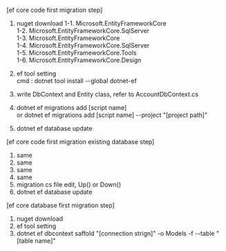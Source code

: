 [ef core code first migration step]
1. nuget download
   1-1. Microsoft.EntityFrameworkCore  
   1-2. Microsoft.EntityFrameworkCore.SqlServer  
   1-3. Microsoft.EntityFrameworkCore  
   1-4. Microsoft.EntityFrameworkCore.SqlServer       
   1-5. Microsoft.EntityFrameworkCore.Tools  
   1-6. Microsoft.EntityFrameworkCore.Design

2. ef tool setting  
   cmd : dotnet tool install --global dotnet-ef

3. write DbContext and Entity class, refer to AccountDbContext.cs

4. dotnet ef migrations add [script name]  
   or dotnet ef migrations add [script name] --project "[project path]"

5. dotnet ef database update

[ef core code first migration existing database step]
1. same
2. same
3. same
4. same
5. migration cs file edit, Up() or Down()
6. dotnet ef database update

[ef core database first migration step]
1. nuget download
2. ef tool setting
3. dotnet ef dbcontext saffold "[connection strign]" -o Models -f --table "[table name]"